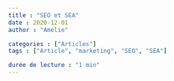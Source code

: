 ```yaml
---
title : "SEO et SEA"
date : 2020-12-01
author : "Amelie"

categories : ["Articles"]
tags : ["Article", "marketing", "SEO", "SEA"]

durée de lecture : "1 min"
---
```


